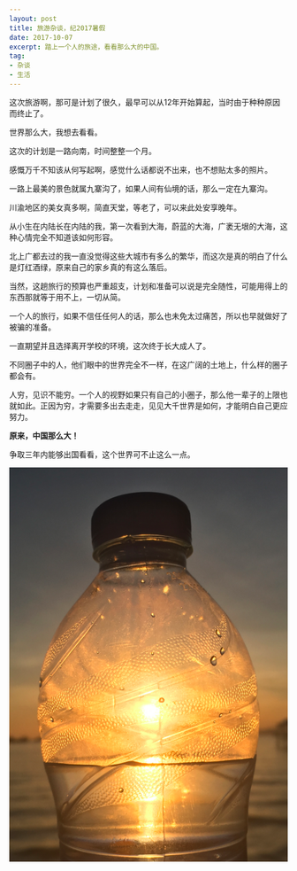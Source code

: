 ```yaml
---
layout: post
title: 旅游杂谈，纪2017暑假
date: 2017-10-07
excerpt: 踏上一个人的旅途，看看那么大的中国。
tag:
- 杂谈
- 生活
---
```


这次旅游啊，那可是计划了很久，最早可以从12年开始算起，当时由于种种原因而终止了。

世界那么大，我想去看看。

这次的计划是一路向南，时间整整一个月。

感慨万千不知该从何写起啊，感觉什么话都说不出来，也不想贴太多的照片。

一路上最美的景色就属九寨沟了，如果人间有仙境的话，那么一定在九寨沟。

川渝地区的美女真多啊，简直天堂，等老了，可以来此处安享晚年。

从小生在内陆长在内陆的我，第一次看到大海，蔚蓝的大海，广袤无垠的大海，这种心情完全不知道该如何形容。

北上广都去过的我一直没觉得这些大城市有多么的繁华，而这次是真的明白了什么是灯红酒绿，原来自己的家乡真的有这么落后。

当然，这趟旅行的预算也严重超支，计划和准备可以说是完全随性，可能用得上的东西那就等于用不上，一切从简。

一个人的旅行，如果不信任任何人的话，那么也未免太过痛苦，所以也早就做好了被骗的准备。

一直期望并且选择离开学校的环境，这次终于长大成人了。

不同圈子中的人，他们眼中的世界完全不一样，在这广阔的土地上，什么样的圈子都会有。

人穷，见识不能穷。一个人的视野如果只有自己的小圈子，那么他一辈子的上限也就如此。正因为穷，才需要多出去走走，见见大千世界是如何，才能明白自己更应努力。

**原来，中国那么大！**

争取三年内能够出国看看，这个世界可不止这么一点。

![0011](../img/0011.png)

<!--拍摄于三亚，2017年8月-->